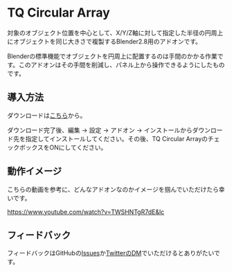 # TQ Circular Array

対象のオブジェクト位置を中心として、X/Y/Z軸に対して指定した半径の円周上にオブジェクトを同じ大きさで複製するBlender2.8用のアドオンです。

Blenderの標準機能でオブジェクトを円周上に配置するのは手間のかかる作業です。このアドオンはその手間を削減し、パネル上から操作できるようにしたものです。

## 導入方法

ダウンロードは[こちら](https://github.com/nnamm/TQ_CircularArray/releases/download/0.1.0/tq_circular-array.py)から。

ダウンロード完了後、編集 → 設定 → アドオン → インストールからダウンロード先を指定してインストールしてください。その後、TQ Circular ArrayのチェックボックスをONにしてください。

## 動作イメージ

こちらの動画を参考に、どんなアドオンなのかイメージを掴んでいただけたら幸いです。

https://www.youtube.com/watch?v=TWSHNTgR7dE&lc

## フィードバック

フィードバックはGitHubの[Issues](https://github.com/nnamm/TQ_CircularArray/issues)か[TwitterのDM](https://twitter.com/nnammg)でいただけるとありがたいです。
